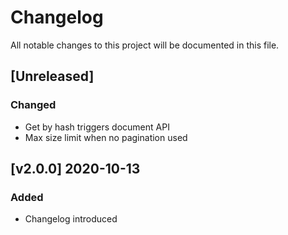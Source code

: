 # Changelog
All notable changes to this project will be documented in this file.

## [Unreleased]
### Changed
- Get by hash triggers document API
- Max size limit when no pagination used

## [v2.0.0] 2020-10-13
### Added
- Changelog introduced